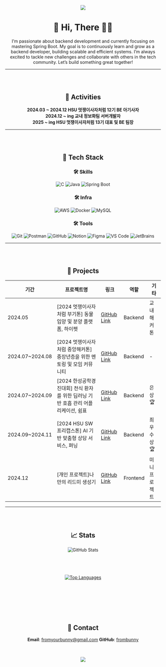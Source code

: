 
<div align="center">
<img src="https://capsule-render.vercel.app/api?type=wave&color=gradient&height=150&section=header&fontSize=50" />

# 🌟 Hi, There 👋🏻
I’m passionate about backend development and currently focusing on mastering Spring Boot.
My goal is to continuously learn and grow as a backend developer, building scalable and efficient systems. 
I’m always excited to tackle new challenges and collaborate with others in the tech community.
Let’s build something great together!
    
---
<br><br>

## 🐰 **Activities**

**2024.03 ~ 2024.12 HSU 멋쟁이사자처럼 12기 BE 아기사자** <br>
**2024.12 ~ ing 교내 정보화팀 서버개발자**<br>
**2025 ~ ing HSU 멋쟁이사자처럼 13기 대표 및 BE 팀장** <br>

---
<br><br>
## 🔧 **Tech Stack**
### 🛠 **Skills**
<img src="https://img.shields.io/badge/C-A8B9CC?style=for-the-badge" alt="C" /> <img src="https://img.shields.io/badge/Java-007396?style=for-the-badge" alt="Java" /> <img src="https://img.shields.io/badge/Spring%20Boot-6DB33F?style=for-the-badge" alt="Spring Boot" />
    
### 🛠 **Infra**
<img src="https://img.shields.io/badge/AWS-232F3E?style=for-the-badge" alt="AWS" /> <img src="https://img.shields.io/badge/Docker-2496ED?style=for-the-badge" alt="Docker" /> <img src="https://img.shields.io/badge/MySQL-4479A1?style=for-the-badge" alt="MySQL" />
    
### 🛠 **Tools**
<img src="https://img.shields.io/badge/Git-F05032?style=for-the-badge" alt="Git" /> <img src="https://img.shields.io/badge/Postman-FF6C37?style=for-the-badge" alt="Postman" /> <img src="https://img.shields.io/badge/GitHub-181717?style=for-the-badge" alt="GitHub" /> <img src="https://img.shields.io/badge/Notion-000000?style=for-the-badge" alt="Notion" /> <img src="https://img.shields.io/badge/Figma-F24E1E?style=for-the-badge" alt="Figma" /> <img src="https://img.shields.io/badge/VS%20Code-007ACC?style=for-the-badge" alt="VS Code" /> <img src="https://img.shields.io/badge/JetBrains-000000?style=for-the-badge" alt="JetBrains" />
    
---
<br><br>
## 💼 **Projects**
| **기간**      | **프로젝트명** | **링크**                       | **역할**     | **기타**     |
|--------------|--------------|--------------------------------------|------------|------------|
| 2024.05 | [2024 멋쟁이사자처럼 부기톤] 동물 입양 및 분양 플랫폼, 하이펫 | [GitHub Link](https://github.com/HSU-Likelion-HiPet/HiPet-BackEnd) | Backend | 교내해커톤 |
| 2024.07~2024.08 | [2024 멋쟁이사자처럼 중앙해커톤] 중장년층을 위한 멘토링 및 모임 커뮤니티 | [GitHub Link](https://github.com/HSU-LikeLion-RePlay/RePlay-Backend) | Backend | - |
| 2024.07~2024.09 | [2024 한성공학경진대회] 천식 환자를 위한 딥러닝 기반 호흡 관리 어플리케이션, 쉼표 | [GitHub Link](https://github.com/HSU-shimpyo/ShimPyo-Server) | Backend | 은상🏆 |
| 2024.09~2024.11 | [2024 HSU SW프리캡스톤] AI 기반 맞춤형 상담 서비스, 펴닝 | [GitHub Link](https://github.com/HSU-NIMBUS2000/Pyeoning-Frontend) | Backend | 최우수상🏆 |
| 2024.12 | [개인 프로젝트]나만의 리드미 생성기 | [GitHub Link](https://github.com/frombunny/ReadMeForBunny) | Frontend | 미니 프로젝트 |
    
---
   
<br><br>
## 📈 **Stats**


<img src="https://github-readme-stats.vercel.app/api?username=frombunny&hide=contribs,prs&show_icons=true&theme=radical" alt="GitHub Stats" style="margin-bottom: 10px;" />

<br><br>

<a href="https://github.com/frombunny">
<img src="https://github-readme-stats.vercel.app/api/top-langs/?username=frombunny&layout=compact&theme=radical" alt="Top Languages" />
</a>
    
<br><br>

<br><br><br>
## 📧 **Contact**
**Email**: fromyourbunny@gmail.com
**GitHub**: [frombunny](https://github.com/frombunny)

<br><br>
<img src="https://capsule-render.vercel.app/api?type=wave&color=gradient&height=150&section=footer"/>
<div align="center">
    
